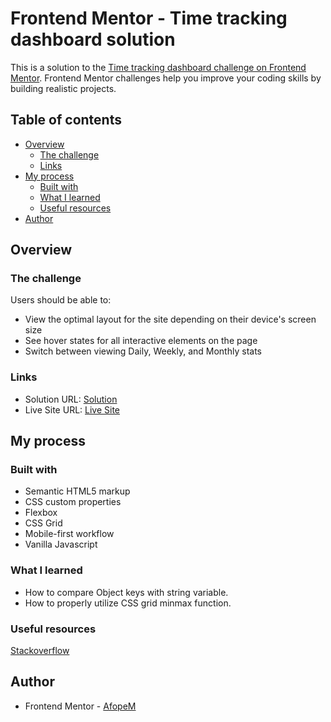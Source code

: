 # Frontend Mentor - Time tracking dashboard solution

This is a solution to the [Time tracking dashboard challenge on Frontend Mentor](https://www.frontendmentor.io/challenges/time-tracking-dashboard-UIQ7167Jw). Frontend Mentor challenges help you improve your coding skills by building realistic projects.

## Table of contents

- [Overview](#overview)
  - [The challenge](#the-challenge)
  - [Links](#links)
- [My process](#my-process)
  - [Built with](#built-with)
  - [What I learned](#what-i-learned)
  - [Useful resources](#useful-resources)
- [Author](#author)

## Overview

### The challenge

Users should be able to:

- View the optimal layout for the site depending on their device's screen size
- See hover states for all interactive elements on the page
- Switch between viewing Daily, Weekly, and Monthly stats

### Links

- Solution URL: [Solution](https://github.com/AfopeM/Time-tracking-dashboard)
- Live Site URL: [Live Site](https://afopem.github.io/Time-tracking-dashboard/)

## My process

### Built with

- Semantic HTML5 markup
- CSS custom properties
- Flexbox
- CSS Grid
- Mobile-first workflow
- Vanilla Javascript

### What I learned

- How to compare Object keys with string variable.
- How to properly utilize CSS grid minmax function.

### Useful resources

[Stackoverflow](https://stackoverflow.com/questions/40683151/compare-a-string-to-a-key-in-a-javascript-object)

## Author

- Frontend Mentor - [AfopeM](https://www.frontendmentor.io/profile/AfopeM)
